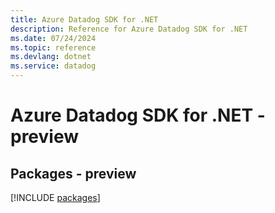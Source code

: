 ```yaml
---
title: Azure Datadog SDK for .NET
description: Reference for Azure Datadog SDK for .NET
ms.date: 07/24/2024
ms.topic: reference
ms.devlang: dotnet
ms.service: datadog
---
```

# Azure Datadog SDK for .NET - preview
## Packages - preview
[!INCLUDE [packages](datadog-index.md)]
